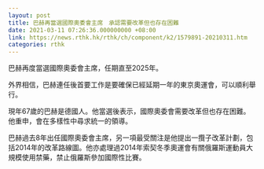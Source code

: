 ```yaml
---
layout: post
title: 巴赫再當選國際奧委會主席　承認需要改革但也存在困難
date: 2021-03-11 07:26:36.000000000 +08:00
link: https://news.rthk.hk/rthk/ch/component/k2/1579891-20210311.htm
categories: rthk
---
```


巴赫再度當選國際奧委會主席，任期直至2025年。

外界相信，巴赫連任後首要工作是要確保已經延期一年的東京奧運會，可以順利舉行。

現年67歲的巴赫是德國人。他當選後表示，國際奧委會需要改革但也存在困難。他重申，會在多樣性中尋求統一的領導。

巴赫過去8年出任國際奧委會主席，另一項最受關注是他提出一攬子改革計劃，包括2014年的改革路線圖。他亦處理過2014年索契冬季奧運會有關俄羅斯運動員大規模使用禁藥，禁止俄羅斯參加國際性比賽。
